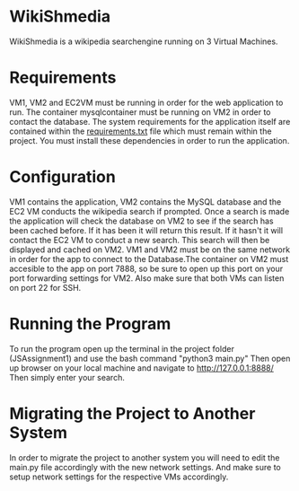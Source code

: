 # WikiShmedia 
WikiShmedia is a wikipedia searchengine running on 3 Virtual Machines. 

# Requirements
VM1, VM2 and EC2VM must be running in order for the web application to run. The container
mysqlcontainer must be running on VM2 in order to contact the database. The system requirements 
for the application itself are contained within the [requirements.txt](requirements.txt) file which must remain within the project. 
You must install these dependencies in order to run the application.  

# Configuration
VM1 contains the application, VM2 contains the MySQL database and the EC2 VM conducts the wikipedia search if prompted. Once a search is made the
application will check the database on VM2 to see if the search has been cached before. If it has been it will return this result. If it hasn't it will 
contact the EC2 VM to conduct a new search. This search will then be displayed and cached on VM2.
VM1 and VM2 must be on the same network in order for the app to connect to the Database.The container on VM2 must accesible to the app on port 7888, 
so be sure to open up this port on your port forwarding settings for VM2. Also make sure that both VMs can listen on port 22 for SSH.  

# Running the Program
To run the program open up the terminal in the project folder (JSAssignment1) and use the bash command "python3 main.py"
Then open up browser on your local machine and navigate to http://127.0.0.1:8888/ Then simply enter your search.

# Migrating the Project to Another System
In order to migrate the project to another system you will need to edit the main.py file accordingly with the new network settings.
And make sure to setup network settings for the respective VMs accordingly. 